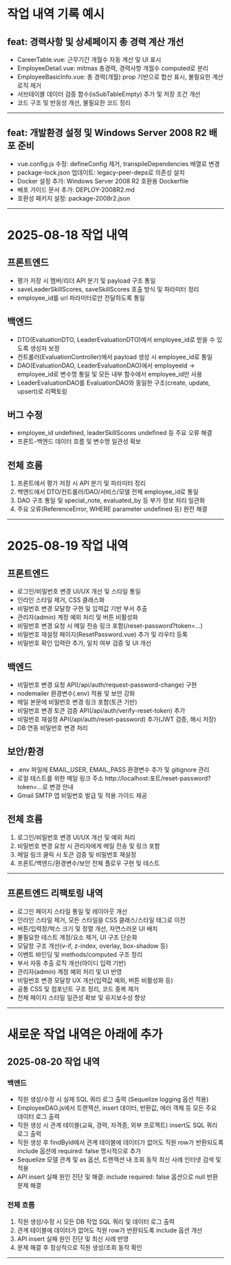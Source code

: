 # 작업 내역 기록 예시

## feat: 경력사항 및 상세페이지 총 경력 계산 개선
- CareerTable.vue: 근무기간 개월수 자동 계산 및 UI 표시
- EmployeeDetail.vue: mitmas 총경력, 경력사항 개월수 computed로 분리
- EmployeeBasicInfo.vue: 총 경력(개월) prop 기반으로 합산 표시, 불필요한 계산 로직 제거
- 서브테이블 데이터 검증 함수(isSubTableEmpty) 추가 및 저장 조건 개선
- 코드 구조 및 반응성 개선, 불필요한 코드 정리

---

## feat: 개발환경 설정 및 Windows Server 2008 R2 배포 준비
- vue.config.js 수정: defineConfig 제거, transpileDependencies 배열로 변경
- package-lock.json 업데이트: legacy-peer-deps로 의존성 설치
- Docker 설정 추가: Windows Server 2008 R2 호환용 Dockerfile
- 배포 가이드 문서 추가: DEPLOY-2008R2.md
- 호환성 패키지 설정: package-2008r2.json

---

# 2025-08-18 작업 내역

## 프론트엔드
- 평가 저장 시 멤버/리더 API 분기 및 payload 구조 통일
- saveLeaderSkillScores, saveSkillScores 호출 방식 및 파라미터 정리
- employee_id를 url 파라미터로만 전달하도록 통일

## 백엔드
- DTO(EvaluationDTO, LeaderEvaluationDTO)에서 employee_id로 받을 수 있도록 생성자 보정
- 컨트롤러(EvaluationController)에서 payload 생성 시 employee_id로 통일
- DAO(EvaluationDAO, LeaderEvaluationDAO)에서 employeeId → employee_id로 변수명 통일 및 모든 내부 함수에서 employee_id만 사용
- LeaderEvaluationDAO를 EvaluationDAO와 동일한 구조(create, update, upsert)로 리팩토링

## 버그 수정
- employee_id undefined, leaderSkillScores undefined 등 주요 오류 해결
- 프론트-백엔드 데이터 흐름 및 변수명 일관성 확보

## 전체 흐름
1. 프론트에서 평가 저장 시 API 분기 및 파라미터 정리
2. 백엔드에서 DTO/컨트롤러/DAO/서비스/모델 전체 employee_id로 통일
3. DAO 구조 통일 및 special_note, evaluated_by 등 부가 정보 처리 일관화
4. 주요 오류(ReferenceError, WHERE parameter undefined 등) 완전 해결

---

# 2025-08-19 작업 내역

## 프론트엔드
- 로그인/비밀번호 변경 UI/UX 개선 및 스타일 통일
- 인라인 스타일 제거, CSS 클래스화
- 비밀번호 변경 모달창 구현 및 입력값 기반 부서 추출
- 관리자(admin) 계정 예외 처리 및 버튼 비활성화
- 비밀번호 변경 요청 시 메일 전송 링크 포함(/reset-password?token=...)
- 비밀번호 재설정 페이지(ResetPassword.vue) 추가 및 라우터 등록
- 비밀번호 확인 입력란 추가, 일치 여부 검증 및 UI 개선

## 백엔드
- 비밀번호 변경 요청 API(/api/auth/request-password-change) 구현
- nodemailer 환경변수(.env) 적용 및 보안 강화
- 메일 본문에 비밀번호 변경 링크 포함(토큰 기반)
- 비밀번호 변경 토큰 검증 API(/api/auth/verify-reset-token) 추가
- 비밀번호 재설정 API(/api/auth/reset-password) 추가(JWT 검증, 해시 저장)
- DB 연동 비밀번호 변경 처리

## 보안/환경
- .env 파일에 EMAIL_USER, EMAIL_PASS 환경변수 추가 및 gitignore 관리
- 로컬 테스트를 위한 메일 링크 주소 http://localhost:포트/reset-password?token=...로 변경 안내
- Gmail SMTP 앱 비밀번호 발급 및 적용 가이드 제공

## 전체 흐름
1. 로그인/비밀번호 변경 UI/UX 개선 및 예외 처리
2. 비밀번호 변경 요청 시 관리자에게 메일 전송 및 링크 포함
3. 메일 링크 클릭 시 토큰 검증 및 비밀번호 재설정
4. 프론트/백엔드/환경변수/보안 전체 플로우 구현 및 테스트

---

## 프론트엔드 리팩토링 내역
- 로그인 페이지 스타일 통일 및 레이아웃 개선
- 인라인 스타일 제거, 모든 스타일을 CSS 클래스/스타일 태그로 이전
- 버튼/입력창/박스 크기 및 정렬 개선, 자연스러운 UI 배치
- 불필요한 테스트 계정/요소 제거, UI 구조 단순화
- 모달창 구조 개선(v-if, z-index, overlay, box-shadow 등)
- 이벤트 바인딩 및 methods/computed 구조 정리
- 부서 자동 추출 로직 개선(아이디 입력 기반)
- 관리자(admin) 계정 예외 처리 및 UI 반영
- 비밀번호 변경 모달창 UX 개선(입력값 예외, 버튼 비활성화 등)
- 공통 CSS 및 컴포넌트 구조 정리, 코드 중복 제거
- 전체 페이지 스타일 일관성 확보 및 유지보수성 향상

---

# 새로운 작업 내역은 아래에 추가

## 2025-08-20 작업 내역

### 백엔드
- 직원 생성/수정 시 실제 SQL 쿼리 로그 출력 (Sequelize logging 옵션 적용)
- EmployeeDAO.js에서 트랜잭션, insert 데이터, 반환값, 에러 객체 등 모든 주요 데이터 로그 출력
- 직원 생성 시 관계 테이블(교육, 경력, 자격증, 외부 프로젝트) insert도 SQL 쿼리 로그 출력
- 직원 생성 후 findById에서 관계 테이블에 데이터가 없어도 직원 row가 반환되도록 include 옵션에 required: false 명시적으로 추가
- Sequelize 모델 관계 및 as 옵션, 트랜잭션 내 조회 동작 최신 사례 인터넷 검색 및 적용
- API insert 실패 원인 진단 및 해결: include required: false 옵션으로 null 반환 문제 해결

### 전체 흐름
1. 직원 생성/수정 시 모든 DB 작업 SQL 쿼리 및 데이터 로그 출력
2. 관계 테이블에 데이터가 없어도 직원 row가 반환되도록 include 옵션 개선
3. API insert 실패 원인 진단 및 최신 사례 반영
4. 문제 해결 후 정상적으로 직원 생성/조회 동작 확인

---
